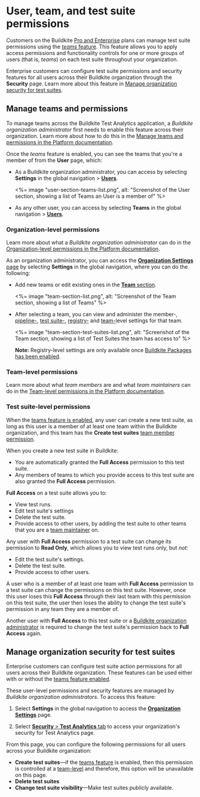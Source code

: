 # User, team, and test suite permissions

Customers on the Buildkite [Pro and Enterprise](https://buildkite.com/pricing) plans can manage test suite permissions using the [_teams_ feature](#manage-teams-and-permissions). This feature allows you to apply access permissions and functionality controls for one or more groups of users (that is, _teams_) on each test suite throughout your organization.

Enterprise customers can configure test suite permissions and security features for all users across their Buildkite organization through the **Security** page. Learn more about this feature in [Manage organization security for test suites](#manage-organization-security-for-test-suites).

## Manage teams and permissions

To manage teams across the Buildkite Test Analytics application, a _Buildkite organization administrator_ first needs to enable this feature across their organization. Learn more about how to do this in the [Manage teams and permissions in the Platform documentation](/docs/team-management/permissions#manage-teams-and-permissions).

Once the _teams_ feature is enabled, you can see the teams that you're a member of from the **User** page, which:

- As a Buildkite organization administrator, you can access by selecting **Settings** in the global navigation > [**Users**](https://buildkite.com/organizations/~/users/).

    <%= image "user-section-teams-list.png", alt: "Screenshot of the User section, showing a list of Teams an User is a member of" %>

- As any other user, you can access by selecting **Teams** in the global navigation > [**Users**](https://buildkite.com/organizations/~/users/).

### Organization-level permissions

Learn more about what a _Buildkite organization administrator_ can do in the [Organization-level permissions in the Platform documentation](/docs/team-management/permissions#manage-teams-and-permissions-organization-level-permissions).

As an organization administrator, you can access the [**Organization Settings** page](https://buildkite.com/organizations/~/settings) by selecting **Settings** in the global navigation, where you can do the following:

- Add new teams or edit existing ones in the [**Team** section](https://buildkite.com/organizations/~/teams).

    <%= image "team-section-list.png", alt: "Screenshot of the Team section, showing a list of Teams" %>

- After selecting a team, you can view and administer the member-, [pipeline-](/docs/pipelines/security/permissions#manage-teams-and-permissions-pipeline-level-permissions), [test suite-](#manage-teams-and-permissions-test-suite-level-permissions), [registry-](/docs/packages/permissions#manage-teams-and-permissions-registry-level-permissions) and [team-](/docs/team-management/permissions#manage-teams-and-permissions-team-level-permissions)level settings for that team.

    <%= image "team-section-test-suites-list.png", alt: "Screenshot of the Team section, showing a list of Test Suites the team has access to" %>

    **Note:** Registry-level settings are only available once [Buildkite Packages has been enabled](/docs/packages/permissions#enabling-buildkite-packages).

### Team-level permissions

Learn more about what _team members_ are and what _team maintainers_ can do in the [Team-level permissions in the Platform documentation](/docs/team-management/permissions#manage-teams-and-permissions-team-level-permissions).

### Test suite-level permissions

When the [teams feature is enabled](#manage-teams-and-permissions), any user can create a new test suite, as long as this user is a member of at least one team within the Buildkite organization, and this team has the **Create test suites** [team member permission](/docs/team-management/permissions#manage-teams-and-permissions-team-level-permissions).

When you create a new test suite in Buildkite:

- You are automatically granted the **Full Access** permission to this test suite.
- Any members of teams to which you provide access to this test suite are also granted the **Full Access** permission.

**Full Access** on a test suite allows you to:

- View test runs.
- Edit test suite's settings
- Delete the test suite.
- Provide access to other users, by adding the test suite to other teams that you are a [team maintainer](#manage-teams-and-permissions-team-level-permissions) on.

Any user with **Full Access** permission to a test suite can change its permission to **Read Only**, which allows you to view test runs only, but _not_:

- Edit the test suite's settings.
- Delete the test suite.
- Provide access to other users.

A user who is a member of at least one team with **Full Access** permission to a test suite can change the permissions on this test suite. However, once this user loses this **Full Access** through their last team with this permission on this test suite, the user then loses the ability to change the test suite's permission in any team they are a member of.

Another user with **Full Access** to this test suite or a [Buildkite organization administrator](#manage-teams-and-permissions-organization-level-permissions) is required to change the test suite's permission back to **Full Access** again.

## Manage organization security for test suites

Enterprise customers can configure test suite action permissions for all users across their Buildkite organization. These features can be used either with or without the [teams feature enabled](#manage-teams-and-permissions).

These user-level permissions and security features are managed by _Buildkite organization administrators_. To access this feature:

1. Select **Settings** in the global navigation to access the [**Organization Settings**](https://buildkite.com/organizations/~/settings) page.

1. Select [**Security** > **Test Analytics** tab](https://buildkite.com/organizations/~/security/test-analytics) to access your organization's security for Test Analytics page.

From this page, you can configure the following permissions for all users across your Buildkite organization:

- **Create test suites**—if the [teams feature](#manage-teams-and-permissions) is enabled, then this permission is controlled at a [team-level](#manage-teams-and-permissions-team-level-permissions) and therefore, this option will be unavailable on this page.
- **Delete test suites**
- **Change test suite visibility**—Make test suites publicly available.
